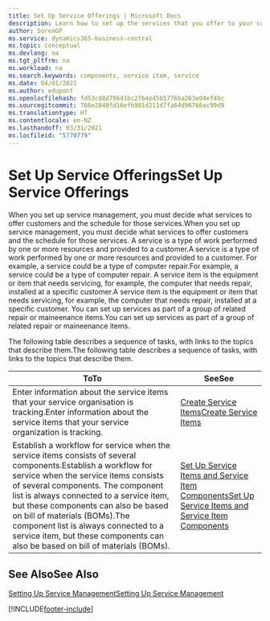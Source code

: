 ```yaml
---
title: Set Up Service Offerings | Microsoft Docs
description: Learn how to set up the services that you offer to your customers.
author: SorenGP
ms.service: dynamics365-business-central
ms.topic: conceptual
ms.devlang: na
ms.tgt_pltfrm: na
ms.workload: na
ms.search.keywords: components, service item, service
ms.date: 04/01/2021
ms.author: edupont
ms.openlocfilehash: fd53cd8d78641bc2fb4e45b5776ba263e04ef49c
ms.sourcegitcommit: 766e2840fd16efb901d211d7fa64d96766ac99d9
ms.translationtype: HT
ms.contentlocale: en-NZ
ms.lasthandoff: 03/31/2021
ms.locfileid: "5770779"
---
```

# <a name="set-up-service-offerings"></a><span data-ttu-id="a8bfb-103">Set Up Service Offerings</span><span class="sxs-lookup"><span data-stu-id="a8bfb-103">Set Up Service Offerings</span></span>
<span data-ttu-id="a8bfb-104">When you set up service management, you must decide what services to offer customers and the schedule for those services.</span><span class="sxs-lookup"><span data-stu-id="a8bfb-104">When you set up service management, you must decide what services to offer customers and the schedule for those services.</span></span> <span data-ttu-id="a8bfb-105">A service is a type of work performed by one or more resources and provided to a customer.</span><span class="sxs-lookup"><span data-stu-id="a8bfb-105">A service is a type of work performed by one or more resources and provided to a customer.</span></span> <span data-ttu-id="a8bfb-106">For example, a service could be a type of computer repair.</span><span class="sxs-lookup"><span data-stu-id="a8bfb-106">For example, a service could be a type of computer repair.</span></span> <span data-ttu-id="a8bfb-107">A service item is the equipment or item that needs servicing, for example, the computer that needs repair, installed at a specific customer.</span><span class="sxs-lookup"><span data-stu-id="a8bfb-107">A service item is the equipment or item that needs servicing, for example, the computer that needs repair, installed at a specific customer.</span></span> <span data-ttu-id="a8bfb-108">You can set up services as part of a group of related repair or maineenance items.</span><span class="sxs-lookup"><span data-stu-id="a8bfb-108">You can set up services as part of a group of related repair or maineenance items.</span></span>  
  
<span data-ttu-id="a8bfb-109">The following table describes a sequence of tasks, with links to the topics that describe them.</span><span class="sxs-lookup"><span data-stu-id="a8bfb-109">The following table describes a sequence of tasks, with links to the topics that describe them.</span></span>  
  
|<span data-ttu-id="a8bfb-110">**To**</span><span class="sxs-lookup"><span data-stu-id="a8bfb-110">**To**</span></span>|<span data-ttu-id="a8bfb-111">**See**</span><span class="sxs-lookup"><span data-stu-id="a8bfb-111">**See**</span></span>|  
|------------|-------------|  
|<span data-ttu-id="a8bfb-112">Enter information about the service items that your service organisation is tracking.</span><span class="sxs-lookup"><span data-stu-id="a8bfb-112">Enter information about the service items that your service organization is tracking.</span></span>|[<span data-ttu-id="a8bfb-113">Create Service Items</span><span class="sxs-lookup"><span data-stu-id="a8bfb-113">Create Service Items</span></span>](service-how-to-create-service-items.md)|  
|<span data-ttu-id="a8bfb-114">Establish a workflow for service when the service items consists of several components.</span><span class="sxs-lookup"><span data-stu-id="a8bfb-114">Establish a workflow for service when the service items consists of several components.</span></span> <span data-ttu-id="a8bfb-115">The component list is always connected to a service item, but these components can also be based on bill of materials (BOMs).</span><span class="sxs-lookup"><span data-stu-id="a8bfb-115">The component list is always connected to a service item, but these components can also be based on bill of materials (BOMs).</span></span>|[<span data-ttu-id="a8bfb-116">Set Up Service Items and Service Item Components</span><span class="sxs-lookup"><span data-stu-id="a8bfb-116">Set Up Service Items and Service Item Components</span></span>](service-how-setup-service-items.md)|  
  
## <a name="see-also"></a><span data-ttu-id="a8bfb-117">See Also</span><span class="sxs-lookup"><span data-stu-id="a8bfb-117">See Also</span></span>  
[<span data-ttu-id="a8bfb-118">Setting Up Service Management</span><span class="sxs-lookup"><span data-stu-id="a8bfb-118">Setting Up Service Management</span></span>](service-setup-service.md)   

[!INCLUDE[footer-include](includes/footer-banner.md)]